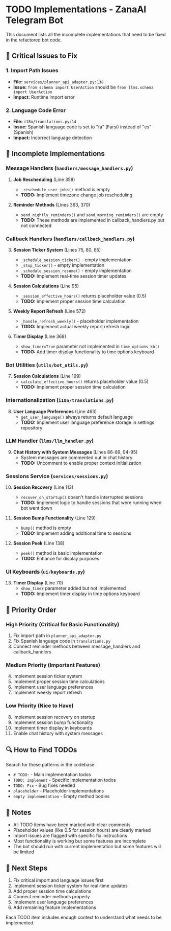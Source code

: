 # TODO Implementations - ZanaAI Telegram Bot

This document lists all the incomplete implementations that need to be fixed in the refactored bot code.

## 🔧 Critical Issues to Fix

### 1. **Import Path Issues**
- **File:** `services/planner_api_adapter.py:138`
- **Issue:** `from schema import UserAction` should be `from llms.schema import UserAction`
- **Impact:** Runtime import error

### 2. **Language Code Error**
- **File:** `i18n/translations.py:14`
- **Issue:** Spanish language code is set to "fa" (Farsi) instead of "es" (Spanish)
- **Impact:** Incorrect language detection

## 🚧 Incomplete Implementations

### Message Handlers (`handlers/message_handlers.py`)

1. **Job Rescheduling** (Line 358)
   - `_reschedule_user_jobs()` method is empty
   - **TODO:** Implement timezone change job rescheduling

2. **Reminder Methods** (Lines 363, 370)
   - `send_nightly_reminders()` and `send_morning_reminders()` are empty
   - **TODO:** These methods are implemented in callback_handlers.py but not connected

### Callback Handlers (`handlers/callback_handlers.py`)

3. **Session Ticker System** (Lines 75, 80, 85)
   - `_schedule_session_ticker()` - empty implementation
   - `_stop_ticker()` - empty implementation  
   - `_schedule_session_resume()` - empty implementation
   - **TODO:** Implement real-time session timer updates

4. **Session Calculations** (Line 95)
   - `_session_effective_hours()` returns placeholder value (0.5)
   - **TODO:** Implement proper session time calculation

5. **Weekly Report Refresh** (Line 572)
   - `_handle_refresh_weekly()` - placeholder implementation
   - **TODO:** Implement actual weekly report refresh logic

6. **Timer Display** (Line 368)
   - `show_timer=True` parameter not implemented in `time_options_kb()`
   - **TODO:** Add timer display functionality to time options keyboard

### Bot Utilities (`utils/bot_utils.py`)

7. **Session Calculations** (Line 199)
   - `calculate_effective_hours()` returns placeholder value (0.5)
   - **TODO:** Implement proper session time calculation

### Internationalization (`i18n/translations.py`)

8. **User Language Preferences** (Line 463)
   - `get_user_language()` always returns default language
   - **TODO:** Implement user language preference storage in settings repository

### LLM Handler (`llms/llm_handler.py`)

9. **Chat History with System Messages** (Lines 86-89, 94-95)
   - System messages are commented out in chat history
   - **TODO:** Uncomment to enable proper context initialization

### Sessions Service (`services/sessions.py`)

10. **Session Recovery** (Line 113)
    - `recover_on_startup()` doesn't handle interrupted sessions
    - **TODO:** Implement logic to handle sessions that were running when bot went down

11. **Session Bump Functionality** (Line 129)
    - `bump()` method is empty
    - **TODO:** Implement adding additional time to sessions

12. **Session Peek** (Line 138)
    - `peek()` method is basic implementation
    - **TODO:** Enhance for display purposes

### UI Keyboards (`ui/keyboards.py`)

13. **Timer Display** (Line 70)
    - `show_timer` parameter added but not implemented
    - **TODO:** Implement timer display in time options keyboard

## 🎯 Priority Order

### High Priority (Critical for Basic Functionality)
1. Fix import path in `planner_api_adapter.py`
2. Fix Spanish language code in `translations.py`
3. Connect reminder methods between message_handlers and callback_handlers

### Medium Priority (Important Features)
4. Implement session ticker system
5. Implement proper session time calculations
6. Implement user language preferences
7. Implement weekly report refresh

### Low Priority (Nice to Have)
8. Implement session recovery on startup
9. Implement session bump functionality
10. Implement timer display in keyboards
11. Enable chat history with system messages

## 🔍 How to Find TODOs

Search for these patterns in the codebase:
- `# TODO:` - Main implementation todos
- `TODO: implement` - Specific implementation todos
- `TODO: Fix` - Bug fixes needed
- `placeholder` - Placeholder implementations
- `empty implementation` - Empty method bodies

## 📝 Notes

- All TODO items have been marked with clear comments
- Placeholder values (like 0.5 for session hours) are clearly marked
- Import issues are flagged with specific fix instructions
- Most functionality is working but some features are incomplete
- The bot should run with current implementation but some features will be limited

## 🚀 Next Steps

1. Fix critical import and language issues first
2. Implement session ticker system for real-time updates
3. Add proper session time calculations
4. Connect reminder methods properly
5. Implement user language preferences
6. Add remaining feature implementations

Each TODO item includes enough context to understand what needs to be implemented.
